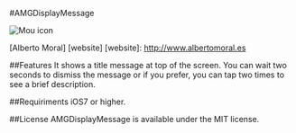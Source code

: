 #AMGDisplayMessage

![Mou icon](http://www.albertomoral.es/images/github/Alberto-Moral-Github-AMGDisplayMessage.png)

[Alberto Moral] [website]
[website]: http://www.albertomoral.es

##Features
It shows a title message at top of the screen. You can wait two seconds to dismiss the message or if you prefer, you can tap two times to see a brief description. 

##Requiriments
iOS7 or higher.

##License
AMGDisplayMessage is available under the MIT license.

